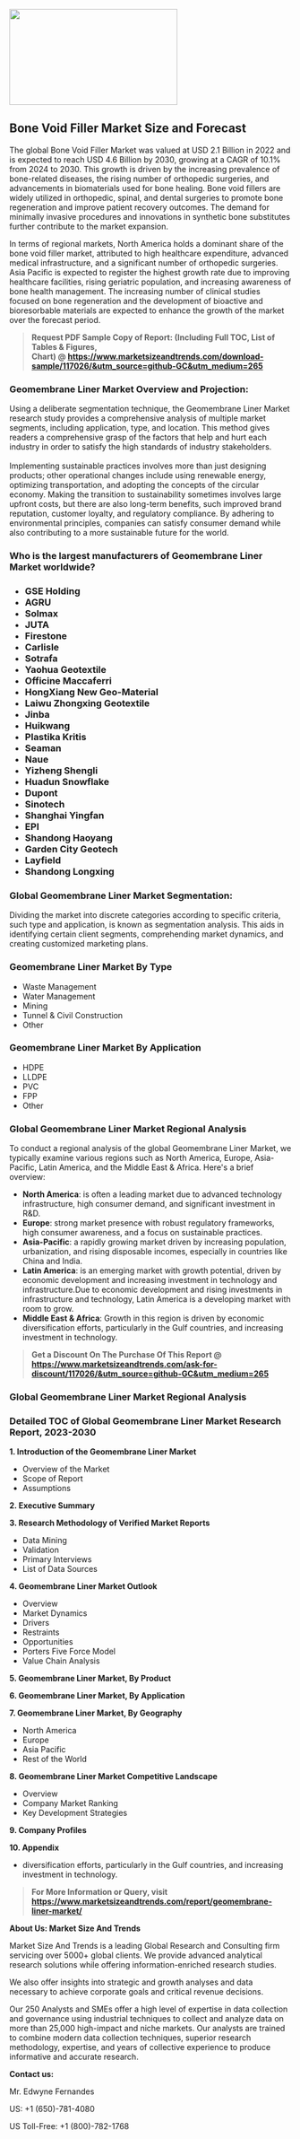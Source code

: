 <p><img class="alignnone size-medium wp-image-20088" src="https://ffe5etoiles.com/wp-content/uploads/2024/12/MST1-300x171.png" alt="" width="300" height="171" /></p><h2>Bone Void Filler Market Size and Forecast</h2><p>The global Bone Void Filler Market was valued at USD 2.1 Billion in 2022 and is expected to reach USD 4.6 Billion by 2030, growing at a CAGR of 10.1% from 2024 to 2030. This growth is driven by the increasing prevalence of bone-related diseases, the rising number of orthopedic surgeries, and advancements in biomaterials used for bone healing. Bone void fillers are widely utilized in orthopedic, spinal, and dental surgeries to promote bone regeneration and improve patient recovery outcomes. The demand for minimally invasive procedures and innovations in synthetic bone substitutes further contribute to the market expansion.</p><p>In terms of regional markets, North America holds a dominant share of the bone void filler market, attributed to high healthcare expenditure, advanced medical infrastructure, and a significant number of orthopedic surgeries. Asia Pacific is expected to register the highest growth rate due to improving healthcare facilities, rising geriatric population, and increasing awareness of bone health management. The increasing number of clinical studies focused on bone regeneration and the development of bioactive and bioresorbable materials are expected to enhance the growth of the market over the forecast period.</p></p><blockquote id="" class=""><strong>Request PDF Sample Copy of Report: (Including Full TOC, List of Tables &amp; Figures, Chart)&nbsp;@&nbsp;<strong><a href="https://www.marketsizeandtrends.com/download-sample/117026/&utm_source=github-GC&utm_medium=265" target="_blank">https://www.marketsizeandtrends.com/download-sample/117026/&utm_source=github-GC&utm_medium=265</a></strong></strong></blockquote><h3 id="" class="">Geomembrane Liner Market&nbsp;Overview and Projection:</h3><p id="" class="">Using a deliberate segmentation technique, the Geomembrane Liner Market research study provides a comprehensive analysis of multiple market segments, including application, type, and location. This method gives readers a comprehensive grasp of the factors that help and hurt each industry in order to satisfy the high standards of industry stakeholders. <br /> <br />Implementing sustainable practices involves more than just designing products; other operational changes include using renewable energy, optimizing transportation, and adopting the concepts of the circular economy. Making the transition to sustainability sometimes involves large upfront costs, but there are also long-term benefits, such improved brand reputation, customer loyalty, and regulatory compliance. By adhering to environmental principles, companies can satisfy consumer demand while also contributing to a more sustainable future for the world.</p><h3 id="" class="">Who is the largest manufacturers of&nbsp;Geomembrane Liner Market worldwide?</h3><h3 class=""><p><ul><li>GSE Holding </li><li> AGRU </li><li> Solmax </li><li> JUTA </li><li> Firestone </li><li> Carlisle </li><li> Sotrafa </li><li> Yaohua Geotextile </li><li> Officine Maccaferri </li><li> HongXiang New Geo-Material </li><li> Laiwu Zhongxing Geotextile </li><li> Jinba </li><li> Huikwang </li><li> Plastika Kritis </li><li> Seaman </li><li> Naue </li><li> Yizheng Shengli </li><li> Huadun Snowflake </li><li> Dupont </li><li> Sinotech </li><li> Shanghai Yingfan </li><li> EPI </li><li> Shandong Haoyang </li><li> Garden City Geotech </li><li> Layfield </li><li> Shandong Longxing</li></ul></p></h3><h3 id="" class="">Global&nbsp;Geomembrane Liner Market Segmentation:</h3><p id="" class="">Dividing the market into discrete categories according to specific criteria, such type and application, is known as segmentation analysis. This aids in identifying certain client segments, comprehending market dynamics, and creating customized marketing plans.</p><h3 id="" class="">Geomembrane Liner Market&nbsp;By Type</h3><p><p><ul><li>Waste Management </li><li> Water Management </li><li> Mining </li><li> Tunnel & Civil Construction </li><li> Other</p></li></ul></p></p><h3 id="" class="">Geomembrane Liner Market&nbsp;By Application</h3><p class=""><p><ul><li>HDPE </li><li> LLDPE </li><li> PVC </li><li> FPP </li><li> Other</li></ul></p></p><h3 id="" class="">Global Geomembrane Liner Market Regional Analysis</h3><p id="" class="">To conduct a regional analysis of the global Geomembrane Liner Market, we typically examine various regions such as North America, Europe, Asia-Pacific, Latin America, and the Middle East &amp; Africa. Here's a brief overview:</p><ul><li><strong>North America</strong>: is often a leading market due to advanced technology infrastructure, high consumer demand, and significant investment in R&amp;D.</li><li><strong>Europe</strong>: strong market presence with robust regulatory frameworks, high consumer awareness, and a focus on sustainable practices.</li><li><strong>Asia-Pacific</strong>: a rapidly growing market driven by increasing population, urbanization, and rising disposable incomes, especially in countries like China and India.</li><li><strong>Latin America</strong>: is an emerging market with growth potential, driven by economic development and increasing investment in technology and infrastructure.Due to economic development and rising investments in infrastructure and technology, Latin America is a developing market with room to grow.</li><li><strong>Middle East &amp; Africa</strong>: Growth in this region is driven by economic diversification efforts, particularly in the Gulf countries, and increasing investment in technology.</li></ul><blockquote id="" class=""><strong>Get a Discount On The Purchase Of This Report @ <strong><a href="https://www.marketsizeandtrends.com/ask-for-discount/117026/&utm_source=github-GC&utm_medium=265" target="_blank">https://www.marketsizeandtrends.com/ask-for-discount/117026/&utm_source=github-GC&utm_medium=265</a></strong></strong></blockquote><h3 id="" class="">Global Geomembrane Liner Market Regional Analysis</h3><h3 id="" class="">Detailed TOC of Global Geomembrane Liner Market Research Report, 2023-2030</h3><p id="" class=""><strong>1. Introduction of the Geomembrane Liner Market</strong></p><ul><li>Overview of the Market</li><li>Scope of Report</li><li>Assumptions</li></ul><p id="" class=""><strong>2. Executive Summary</strong></p><p id="" class=""><strong>3. Research Methodology of Verified Market Reports</strong></p><ul><li>Data Mining</li><li>Validation</li><li>Primary Interviews</li><li>List of Data Sources</li></ul><p id="" class=""><strong>4. Geomembrane Liner Market Outlook</strong></p><ul><li>Overview</li><li>Market Dynamics</li><li>Drivers</li><li>Restraints</li><li>Opportunities</li><li>Porters Five Force Model</li><li>Value Chain Analysis</li></ul><p id="" class=""><strong>5. Geomembrane Liner Market, By Product</strong></p><p id="" class=""><strong>6. Geomembrane Liner Market, By Application</strong></p><p id="" class=""><strong>7. Geomembrane Liner Market, By Geography</strong></p><ul><li>North America</li><li>Europe</li><li>Asia Pacific</li><li>Rest of the World</li></ul><p id="" class=""><strong>8. Geomembrane Liner Market Competitive Landscape</strong></p><ul><li>Overview</li><li>Company Market Ranking</li><li>Key Development Strategies</li></ul><p id="" class=""><strong>9. Company Profiles</strong></p><p id="" class=""><strong>10. Appendix</strong></p><ul><li>diversification efforts, particularly in the Gulf countries, and increasing investment in technology.</li></ul><blockquote id="" class=""><strong>For More Information or Query, visit <strong><strong><a href="https://www.marketsizeandtrends.com/report/geomembrane-liner-market/" target="_blank">https://www.marketsizeandtrends.com/report/geomembrane-liner-market/</a></strong></strong></strong></blockquote><p id="" class=""><strong>About Us: Market Size And Trends</strong></p><p id="" class="">Market Size And Trends is a leading Global Research and Consulting firm servicing over 5000+ global clients. We provide advanced analytical research solutions while offering information-enriched research studies.</p><p id="" class="">We also offer insights into strategic and growth analyses and data necessary to achieve corporate goals and critical revenue decisions.</p><p id="" class="">Our 250 Analysts and SMEs offer a high level of expertise in data collection and governance using industrial techniques to collect and analyze data on more than 25,000 high-impact and niche markets. Our analysts are trained to combine modern data collection techniques, superior research methodology, expertise, and years of collective experience to produce informative and accurate research.</p><p id="" class=""><strong>Contact us:</strong></p><p id="" class="">Mr. Edwyne Fernandes</p><p id="" class="">US: +1 (650)-781-4080</p><p id="" class="">US Toll-Free: +1 (800)-782-1768</p>
